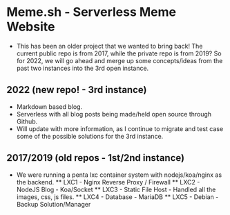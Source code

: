 # Meme.sh - Serverless Meme Website
* This has been an older project that we wanted to bring back! The current public repo is from 2017, while the private repo is from 2019? So for 2022, we will go ahead and merge up some concepts/ideas from the past two instances into the 3rd open instance.

## 2022 (new repo! - 3rd instance)
* Markdown based blog.
* Serverless with all blog posts being made/held open source through Github.
* Will update with more information, as I continue to migrate and test case some of the possible solutions for the 3rd instance.

## 2017/2019 (old repos - 1st/2nd instance)
* We were running a penta lxc container system with nodejs/koa/nginx as the backend.
** LXC1 - Nginx Reverse Proxy / Firewall
** LXC2 - NodeJS Blog - Koa/Socket
** LXC3 - Static File Host - Handled all the images, css, js files.
** LXC4 - Database - MariaDB
** LXC5 - Debian - Backup Solution/Manager

